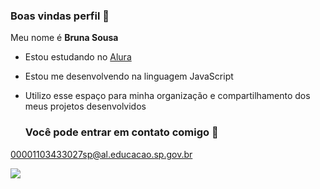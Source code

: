 ### Boas vindas perfil 💖

Meu nome é **Bruna Sousa**

- Estou estudando no [Alura](https://www.alura.com.br/)
- Estou me desenvolvendo na linguagem JavaScript
- Utilizo esse espaço para minha organização e compartilhamento dos meus projetos desenvolvidos

  ### Você pode entrar em contato comigo 📧
  
00001103433027sp@al.educacao.sp.gov.br

![](https://media.tenor.com/JN7tI4G92fkAAAAi/canticos-heart.gif)
